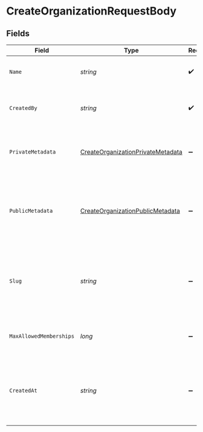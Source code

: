 # CreateOrganizationRequestBody


## Fields

| Field                                                                                                                                  | Type                                                                                                                                   | Required                                                                                                                               | Description                                                                                                                            |
| -------------------------------------------------------------------------------------------------------------------------------------- | -------------------------------------------------------------------------------------------------------------------------------------- | -------------------------------------------------------------------------------------------------------------------------------------- | -------------------------------------------------------------------------------------------------------------------------------------- |
| `Name`                                                                                                                                 | *string*                                                                                                                               | :heavy_check_mark:                                                                                                                     | The name of the new organization.<br/>May not contain URLs or HTML.                                                                    |
| `CreatedBy`                                                                                                                            | *string*                                                                                                                               | :heavy_check_mark:                                                                                                                     | The ID of the User who will become the administrator for the new organization                                                          |
| `PrivateMetadata`                                                                                                                      | [CreateOrganizationPrivateMetadata](../../Models/Operations/CreateOrganizationPrivateMetadata.md)                                      | :heavy_minus_sign:                                                                                                                     | Metadata saved on the organization, accessible only from the Backend API                                                               |
| `PublicMetadata`                                                                                                                       | [CreateOrganizationPublicMetadata](../../Models/Operations/CreateOrganizationPublicMetadata.md)                                        | :heavy_minus_sign:                                                                                                                     | Metadata saved on the organization, read-only from the Frontend API and fully accessible (read/write) from the Backend API             |
| `Slug`                                                                                                                                 | *string*                                                                                                                               | :heavy_minus_sign:                                                                                                                     | A slug for the new organization.<br/>Can contain only lowercase alphanumeric characters and the dash "-".<br/>Must be unique for the instance. |
| `MaxAllowedMemberships`                                                                                                                | *long*                                                                                                                                 | :heavy_minus_sign:                                                                                                                     | The maximum number of memberships allowed for this organization                                                                        |
| `CreatedAt`                                                                                                                            | *string*                                                                                                                               | :heavy_minus_sign:                                                                                                                     | A custom date/time denoting _when_ the organization was created, specified in RFC3339 format (e.g. `2012-10-20T07:15:20.902Z`).        |